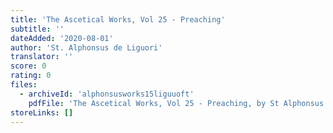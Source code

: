 ```yaml
---
title: 'The Ascetical Works, Vol 25 - Preaching'
subtitle: ''
dateAdded: '2020-08-01'
author: 'St. Alphonsus de Liguori'
translator: ''
score: 0
rating: 0
files:
  - archiveId: 'alphonsusworks15liguuoft'
    pdfFile: 'The Ascetical Works, Vol 25 - Preaching, by St Alphonsus de Liguori.pdf'
storeLinks: []
---
```



